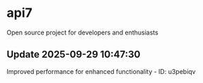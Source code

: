 # api7
Open source project for developers and enthusiasts

## Update 2025-09-29 10:47:30
Improved performance for enhanced functionality - ID: u3pebiqv

